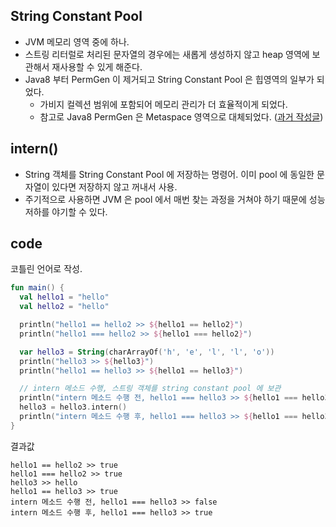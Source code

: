 ## String Constant Pool
* JVM 메모리 영역 중에 하나.
* 스트링 리터럴로 처리된 문자열의 경우에는 새롭게 생성하지 않고 heap 영역에 보관해서 재사용할 수 있게 해준다.
* Java8 부터 PermGen 이 제거되고 String Constant Pool 은 힙영역의 일부가 되었다. 
  * 가비지 컬렉션 범위에 포함되어 메모리 관리가 더 효율적이게 되었다.
  * 참고로 Java8 PermGen 은 Metaspace 영역으로 대체되었다. ([과거 작성글](https://github.com/pasudo123/oom-zero/tree/main/oom-reference#jdk8-%EC%97%90%EC%84%9C-metaspace-%EC%98%81%EC%97%AD-%EC%B6%94%EA%B0%80))

## intern()
* String 객체를 String Constant Pool 에 저장하는 명령어. 이미 pool 에 동일한 문자열이 있다면 저장하지 않고 꺼내서 사용.
* 주기적으로 사용하면 JVM 은 pool 에서 매번 찾는 과정을 거쳐야 하기 때문에 성능저하를 야기할 수 있다.

## code
코틀린 언어로 작성.

```kotlin
fun main() {
  val hello1 = "hello"
  val hello2 = "hello"

  println("hello1 == hello2 >> ${hello1 == hello2}")
  println("hello1 === hello2 >> ${hello1 === hello2}")

  var hello3 = String(charArrayOf('h', 'e', 'l', 'l', 'o'))
  println("hello3 >> ${hello3}")
  println("hello1 == hello3 >> ${hello1 == hello3}")

  // intern 메소드 수행, 스트링 객체를 string constant pool 에 보관
  println("intern 메소드 수행 전, hello1 === hello3 >> ${hello1 === hello3}")
  hello3 = hello3.intern()
  println("intern 메소드 수행 후, hello1 === hello3 >> ${hello1 === hello3}")
}
```

결과값
```shell
hello1 == hello2 >> true
hello1 === hello2 >> true
hello3 >> hello
hello1 == hello3 >> true
intern 메소드 수행 전, hello1 === hello3 >> false
intern 메소드 수행 후, hello1 === hello3 >> true
```

  

